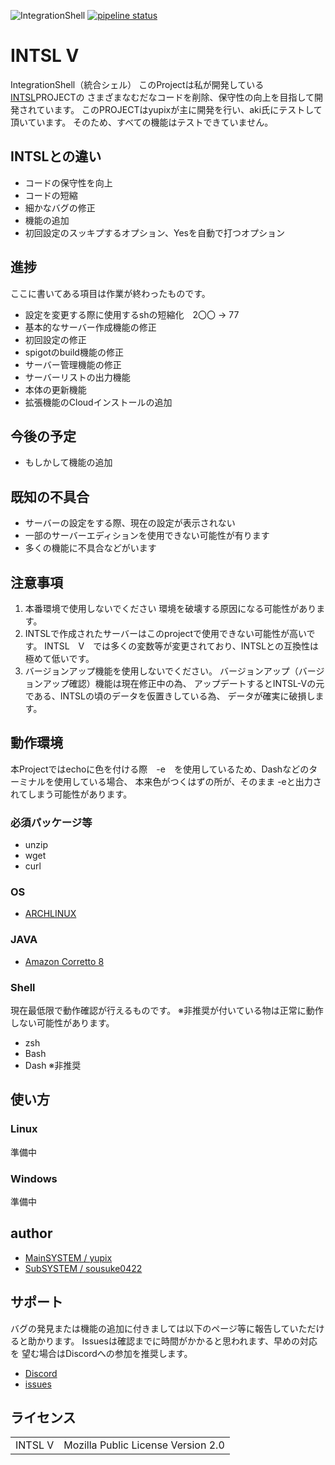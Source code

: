 ![IntegrationShell](https://repo.akarinext.org/pub/intsl_v/intsl_v.gif "Image")
[![pipeline status](https://dev.akarinext.org/yupix/intsl-v/badges/master/pipeline.svg)](https://dev.akarinext.org/yupix/intsl-v/-/commits/master)

# INTSL V

IntegrationShell（統合シェル）
このProjectは私が開発している[INTSL](https://dev.akarinext.org/yupix/INTSL/-/commits/master)PROJECTの
さまざまなむだなコードを削除、保守性の向上を目指して開発されています。
このPROJECTはyupixが主に開発を行い、aki氏にテストして頂いています。
そのため、すべての機能はテストできていません。

## INTSLとの違い

- コードの保守性を向上
- コードの短縮
- 細かなバグの修正
- 機能の追加
- 初回設定のスッキプするオプション、Yesを自動で打つオプション

## 進捗

ここに書いてある項目は作業が終わったものです。

- 設定を変更する際に使用するshの短縮化　2〇〇 -> 77
- 基本的なサーバー作成機能の修正
- 初回設定の修正
- spigotのbuild機能の修正
- サーバー管理機能の修正
- サーバーリストの出力機能
- 本体の更新機能
- 拡張機能のCloudインストールの追加

## 今後の予定

- もしかして機能の追加

## 既知の不具合

- サーバーの設定をする際、現在の設定が表示されない
- 一部のサーバーエディションを使用できない可能性が有ります
- 多くの機能に不具合などがいます

## 注意事項

 1. 本番環境で使用しないでください
  環境を破壊する原因になる可能性があります。
 2. INTSLで作成されたサーバーはこのprojectで使用できない可能性が高いです。
  INTSL　V　では多くの変数等が変更されており、INTSLとの互換性は極めて低いです。
 3. バージョンアップ機能を使用しないでください。
  バージョンアップ（バージョンアップ確認）機能は現在修正中の為、
  アップデートするとINTSL-Vの元である、INTSLの頃のデータを仮置きしている為、
  データが確実に破損します。

## 動作環境

本Projectではechoに色を付ける際　-e　を使用しているため、Dashなどのターミナルを使用している場合、
本来色がつくはずの所が、そのまま -eと出力されてしまう可能性があります。

### 必須パッケージ等

- unzip
- wget
- curl

### OS

- [ARCHLINUX](https://www.archlinux.org/)

### JAVA

- [Amazon Corretto 8](https://docs.aws.amazon.com/ja_jp/corretto/latest/corretto-8-ug/downloads-list.html)

### Shell

現在最低限で動作確認が行えるものです。
※非推奨が付いている物は正常に動作しない可能性があります。

- zsh
- Bash
- Dash ※非推奨

## 使い方

### Linux

準備中

### Windows

準備中

## author
- [MainSYSTEM / yupix](https://github.com/yupix/)
- [SubSYSTEM / sousuke0422](https://github.com/sousuke0422/)

## サポート

バグの発見または機能の追加に付きましては以下のページ等に報告していただけると助かります。
Issuesは確認までに時間がかかると思われます、早めの対応を
望む場合はDiscordへの参加を推奨します。
- [Discord](https://discord.gg/uDNyePY)
- [issues](https://github.com/yupix/amb/issues)

## ライセンス
|         |                                    |
| ------- | ---------------------------------- |
| INTSL V | Mozilla Public License Version 2.0 |
